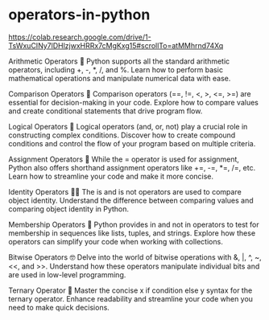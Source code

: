 # operators-in-python
https://colab.research.google.com/drive/1-TsWxuCINy7lDHlzjwxHRRx7cMgKxg15#scrollTo=atMMhrnd74Xq

Arithmetic Operators 🧮
Python supports all the standard arithmetic operators, including +, -, *, /, and %. Learn how to perform basic mathematical operations and manipulate numerical data with ease.

Comparison Operators 🤔
Comparison operators (==, !=, <, >, <=, >=) are essential for decision-making in your code. Explore how to compare values and create conditional statements that drive program flow.

Logical Operators 🤖
Logical operators (and, or, not) play a crucial role in constructing complex conditions. Discover how to create compound conditions and control the flow of your program based on multiple criteria.

Assignment Operators 🎯
While the = operator is used for assignment, Python also offers shorthand assignment operators like +=, -=, *=, /=, etc. Learn how to streamline your code and make it more concise.

Identity Operators 🕵️‍♂️
The is and is not operators are used to compare object identity. Understand the difference between comparing values and comparing object identity in Python.

Membership Operators 🧐
Python provides in and not in operators to test for membership in sequences like lists, tuples, and strings. Explore how these operators can simplify your code when working with collections.

Bitwise Operators 🤓
Delve into the world of bitwise operations with &, |, ^, ~, <<, and >>. Understand how these operators manipulate individual bits and are used in low-level programming.

Ternary Operator 🤯
Master the concise x if condition else y syntax for the ternary operator. Enhance readability and streamline your code when you need to make quick decisions.
